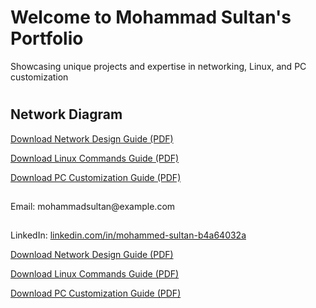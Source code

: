 
 
 <h1>Welcome to Mohammad Sultan's Portfolio</h1>
    <p>Showcasing unique projects and expertise in networking, Linux, and PC customization</p>
<h1></h1>

 <section id="projects">
        <h1>Network Diagram</h1>
        <p><a href="https://github.com/MOSU786-tech/MY-1st-Portfolio/blob/main/network-design-guide.pdf" download>Download Network Design Guide (PDF)</a></p>
        <p><a href="https://github.com/MOSU786-tech/MY-1st-Portfolio/blob/main/linux-commands-guide.pdf" download>Download Linux Commands Guide (PDF)</a></p>
        <p><a href="https://github.com/MOSU786-tech/MY-1st-Portfolio/blob/main/pc-customization-guide.pdf" download>Download PC Customization Guide (PDF)</a></p>
    </section>
   
</header>


<section id="contact">
    <h2></h2>
    <p>Email: mohammadsultan@example.com</p>

<section >
    <h2></h2>
    <p>
    <p>LinkedIn: <a href="https://linkedin.com/in/mohammed-sultan-b4a64032a" target="_blank">linkedin.com/in/mohammed-sultan-b4a64032a</a></p>
</section>

</section>

<p><a href="network-design-guide.pdf" download>Download Network Design Guide (PDF)</a></p>
<p><a href="linux-commands-guide.pdf" download>Download Linux Commands Guide (PDF)</a></p>
<p><a href="pc-customization-guide.pdf" download>Download PC Customization Guide (PDF)</a></p>
